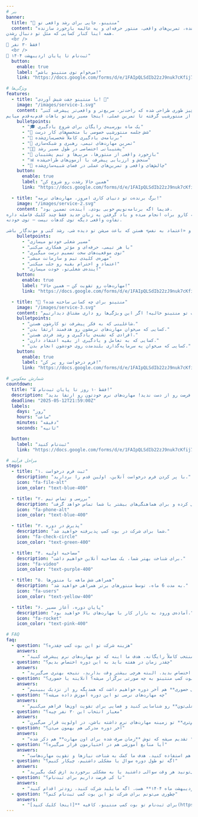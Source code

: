 ```yaml
---
# بنر
banner:
  title: "🎯 منتینو، جایی برای رشد واقعی تو"
  content: "تو منتینو قراره یاد بگیری چطور مهارت‌هاتو توی زندگی و کار ارتقا بدی. با یه مسیر شخصی‌سازی‌شده، تمرین‌های واقعی، منتور حرفه‌ای و یه عالمه بازخورد سازنده.
همه اینا کنار کسایی که مثل تو دنبال رشدن.
  <br />
📍 فقط ۳۰ نفر!
  <br />
📅 ثبت‌نام تا پایان اردیبهشت ۱۴۰۴"
  button:
    enable: true
    label: "می‌خوام توی منتینو باشم!"
    link: "https://docs.google.com/forms/d/e/1FAIpQLSdIb22zJ9nuk7cKfij7AvwdcbgyNIoYNSAdcwwtwTQLmq3pRg/viewform?usp=dialog"

# ویژگی‌ها
features:
  - title: "با منتینو جفت شیش آوردی! 🎲"
    image: "/images/service-1.svg"
    content: "تو منتینو همه‌چیز طوری طراحی شده که راحت‌تر، سریع‌تر و واقعی‌تر پیشرفت کنی.
از منتورشیپ گرفته تا تمرین عملی، اینجا مسیر رشدتو باهات قدم‌به‌قدم میایم."
    bulletpoints:
      - "🎓 یک ماه بورسیه‌ی رایگان برای شروع یادگیری"
      - "💬 شش جلسه منتورشیپ خصوصی با متخصص‌های کار درست"
      - "🧭 برنامه‌ی یادگیری کاملاً شخصی‌سازی‌شده"
      - "🤝 تمرین مهارت‌های تیمی، رهبری و شبکه‌سازی"
      - "🧑‍💼 پشتیبانی اختصاصی در طول مسیر رشد"
      - "🧠 بازخورد واقعی از منتورها، مربی‌ها و تیم پشتیبان"
      - "📊 سنجش و ارزیابی پیشرفت با آزمون‌های طراحی‌شده"
      - "🎯 چالش‌های واقعی و تمرین‌های عملی در فضای شبیه‌سازی‌شده"
    button:
      enable: true
      label: "همین حالا رشدت رو شروع کن"
      link: "https://docs.google.com/forms/d/e/1FAIpQLSdIb22zJ9nuk7cKfij7AvwdcbgyNIoYNSAdcwwtwTQLmq3pRg/viewform?usp=dialog"

  - title: "برگ برنده‌ت تو دنیای کاری امروز، مهارت‌های نرمه!"
    image: "/images/service-2.svg"
    content: "قدیما اگه برنامه‌نویس خوبی بودی، آینده‌ت تضمین بود.
ولی حالا چی؟ ابزارها راحت‌تر شدن، هوش مصنوعی یه‌عالمه کارو برات انجام می‌ده و یاد گرفتن یه زبان جدید فقط چند کلیک فاصله داره.
تفاوت واقعی دیگه توی کدهات نیست — توی خودته.

مهارت‌هایی مثل «گفت‌وگوی مؤثر»، «مدیریت زمان»، «حل مسئله»، «کار تیمی» و «اعتماد به نفس» هستن که باعث می‌شن تو دیده شی، رشد کنی و موندگار باشی."
    bulletpoints:
      - "مسیر شغلی خودتو میسازی"
      - "با هر تیمی، حرفه‌ای و مؤثر همکاری می‌کنی"
      - "توی موقعیت‌های سخت تصمیم درست میگیری"
      - "مهره‌ی کلیدی تیم و سازمانت میشی"
      - "اعتماد و احترام بقیه رو جلب میکنی"
      - "آینده‌ی شغلی‌تو، خودت میسازی"
    button:
      enable: true
      label: "مهارت‌هات رو تقویت کن – همین حالا!"
      link: "https://docs.google.com/forms/d/e/1FAIpQLSdIb22zJ9nuk7cKfij7AvwdcbgyNIoYNSAdcwwtwTQLmq3pRg/viewform?usp=dialog"

  - title: "🎯 منتینو برای چه کسانی ساخته شده؟"
    image: "/images/service-3.svg"
    content: "اگه تو هم دنبال یه فرصت واقعی برای ارتقای مهارت‌های نرمت هستی و آماده‌ای که یه قدم جدی تو مسیر رشدت برداری، جات تو منتینو خالیه! اگر این ویژگی‌ها رو داری مشتاق دیدارتیم!"
    bulletpoints:
      - "شاغلینی که به فکر پیشرفت تو کارشون هستن."
      - "کسایی که می‌خوان مهارت‌های نرمشون رو هدفمند ارتقا بدن."
      - "افرادی که تشنه‌ی یادگیری و رشد فردی هستن."
      - "کسایی که به تعامل و یادگیری از بقیه اعتقاد دارن."
      - "کسایی که می‌خوان یه سرمایه‌گذاری بلندمدت روی خودشون انجام بدن."
    button:
      enable: true
      label: "فرم درخواست رو پر کن!"
      link: "https://docs.google.com/forms/d/e/1FAIpQLSdIb22zJ9nuk7cKfij7AvwdcbgyNIoYNSAdcwwtwTQLmq3pRg/viewform?usp=dialog"

# شمارش معکوس
countdown:
  title: "⏳ فقط ۱۰ روز تا پایان ثبت‌نام!"
  description: "فرصت رو از دست ندید! مهارت‌های نرم خودتون رو ارتقا بدید."
  deadline: "2025-05-12T21:59:00Z"
  labels:
    days: "روز"
    hours: "ساعت"
    minutes: "دقیقه"
    seconds: "ثانیه"

  button:
    label: "ثبت‌نام کنید"
    link: "https://docs.google.com/forms/d/e/1FAIpQLSdIb22zJ9nuk7cKfij7AvwdcbgyNIoYNSAdcwwtwTQLmq3pRg/viewform?usp=dialog"

# مراحل فرآیند
steps:
  - title: "۱. ثبت فرم درخواست"
    description: "با پر کردن فرم درخواست آنلاین، اولین قدم را بردارید."
    icon: "fa-file-alt"
    icon_color: "text-blue-400"

  - title: "۲. بررسی و تماس تیم"
    description: "تیم ما درخواست شما را بررسی کرده و برای هماهنگی‌های بیشتر با شما تماس خواهد گرفت."
    icon: "fa-phone-alt"
    icon_color: "text-blue-400"

  - title: "۳. پذیرش در دوره"
    description: "شما برای شرکت در بوت کمپ پذیرفته خواهید شد."
    icon: "fa-check-circle"
    icon_color: "text-green-400"

  - title: "۴. مصاحبه اولیه"
    description: "برای شناخت بهتر شما، یک مصاحبه آنلاین خواهیم داشت."
    icon: "fa-video"
    icon_color: "text-purple-400"

  - title: "۵. همراهی شش ماهه با منتورها"
    description: "به مدت 6 ماه، توسط منتورهای برتر همراهی خواهید شد."
    icon: "fa-users"
    icon_color: "text-yellow-400"

  - title: "۶. پایان دوره، آغاز مسیر"
    description: "آماده‌ی ورود به بازار کار با مهارت‌های بالا خواهید بود."
    icon: "fa-rocket"
    icon_color: "text-pink-400"

# FAQ
faq:
  - question: "هزینه شرکت تو این بوت کمپ چقدره؟"
    answers:
      - "اصلاً نگران نباشید! شرکت تو بوت کمپ منتینو برای ۳۰ نفر منتخب کاملاً رایگانه. هدف ما اینه که تو مهارت‌های نرم پیشرفت کنید."
  - question: "چقدر زمان در هفته باید به این دوره اختصاص بدیم؟"
    answers:
      - "برای اینکه بتونید به خوبی از دوره استفاده کنید، پیشنهاد می‌کنیم **حداقل ۵ ساعت در هفته** رو به فعالیت‌ها و تمرین‌ها اختصاص بدید. البته هرچی بیشتر وقت بذارید، نتیجه بهتری می‌گیرید."
  - question: "بوت کمپ منتینو به چه صورتی برگزار می‌شه؟ آنلاینه یا حضوری؟"
    answers:
      - "کل دوره به صورت **آنلاین** برگزار می‌شه و می‌تونید از هر جایی که هستید شرکت کنید. فقط یه **دورهمی حضوری** هم آخر دوره خواهیم داشت که همدیگه رو از نزدیک ببینیم."
  - question: "چه مهارت‌های نرمی تو این دوره آموزش داده می‌شه؟"
    answers:
      - "ما تو منتینو روی **نیازهای فردی** هر شرکت‌کننده تمرکز می‌کنیم. بهتون کمک می‌کنیم مهم‌ترین مهارت‌های نرم برای **موفقیت تو مسیر شغلی‌تون** رو شناسایی کنید و فضایی برای تقویت اون‌ها فراهم می‌کنیم."
  - question: "معیار انتخاب این ۳۰ نفر چیه؟"
    answers:
      - "تیم منتینو همه درخواست‌ها رو بررسی می‌کنه و سعی می‌کنیم یه جمع **متنوع** رو انتخاب کنیم. کسایی که **نیازهای مشخص‌تری** تو زمینه مهارت‌های نرم داشته باشن، در اولویت قرار می‌گیرن."
  - question: "آخر دوره مدرکی هم بهمون می‌دن؟"
    answers:
      - "بله، به شرکت‌کنندگانی که دوره رو با موفقیت تموم کنن و تو مهارت‌های نرم انتخابی‌شون **رشد خوبی** داشته باشن، یه **سرتیفیکیت** تقدیم می‌شه که توش **زمان صرف شده برای اون مهارت** هم ذکر شده."
  - question: "آیا منابع آموزشی هم در اختیارمون قرار می‌گیره؟"
    answers:
      - "بله، بر اساس نیازتون، **کتاب، پادکست و محتواهای مرتبطی** که تیم منتینو تایید کرده رو بهتون معرفی می‌کنیم. البته استفاده از این منابع **اجباری نیست** و می‌تونید از هر منبع دیگه‌ای هم استفاده کنید. هدف ما کمک به شناخت نیازها و تقویت مهارت‌هاست."
  - question: "اگه تو طول دوره سوال یا مشکلی داشتیم، چیکار کنیم؟"
    answers:
      - "نگران نباشید! هر شرکت‌کننده یه **پشتیبان شخصی** داره که می‌تونید هر وقت سوالی داشتید یا به مشکلی برخوردید ازش کمک بگیرید."
  - question: "تا کی فرصت داریم برای ثبت‌نام؟"
    answers:
      - "آخرین مهلت ثبت‌نام برای این دوره **پایان اردیبهشت ماه ۱۴۰۴** هست. اگه مایلید شرکت کنید، زودتر اقدام کنید."
  - question: "چطوری می‌تونم برای شرکت تو این بوت کمپ ثبت‌نام کنم؟"
    answers:
      - "برای ثبت‌نام تو بوت کمپ منتینو، کافیه **[اینجا کلیک کنید](https://docs.google.com/forms/d/e/1FAIpQLSdIb22zJ9nuk7cKfij7AvwdcbgyNIoYNSAdcwwtwTQLmq3pRg/viewform?usp=dialog)** و فرم درخواست آنلاین رو پر کنید."
---
```


